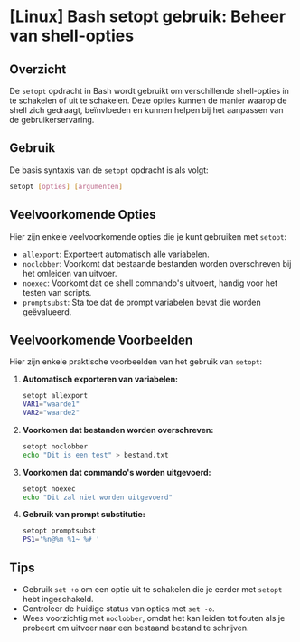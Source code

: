 # [Linux] Bash setopt gebruik: Beheer van shell-opties

## Overzicht
De `setopt` opdracht in Bash wordt gebruikt om verschillende shell-opties in te schakelen of uit te schakelen. Deze opties kunnen de manier waarop de shell zich gedraagt, beïnvloeden en kunnen helpen bij het aanpassen van de gebruikerservaring.

## Gebruik
De basis syntaxis van de `setopt` opdracht is als volgt:

```bash
setopt [opties] [argumenten]
```

## Veelvoorkomende Opties
Hier zijn enkele veelvoorkomende opties die je kunt gebruiken met `setopt`:

- `allexport`: Exporteert automatisch alle variabelen.
- `noclobber`: Voorkomt dat bestaande bestanden worden overschreven bij het omleiden van uitvoer.
- `noexec`: Voorkomt dat de shell commando's uitvoert, handig voor het testen van scripts.
- `promptsubst`: Sta toe dat de prompt variabelen bevat die worden geëvalueerd.

## Veelvoorkomende Voorbeelden

Hier zijn enkele praktische voorbeelden van het gebruik van `setopt`:

1. **Automatisch exporteren van variabelen:**
   ```bash
   setopt allexport
   VAR1="waarde1"
   VAR2="waarde2"
   ```

2. **Voorkomen dat bestanden worden overschreven:**
   ```bash
   setopt noclobber
   echo "Dit is een test" > bestand.txt
   ```

3. **Voorkomen dat commando's worden uitgevoerd:**
   ```bash
   setopt noexec
   echo "Dit zal niet worden uitgevoerd"
   ```

4. **Gebruik van prompt substitutie:**
   ```bash
   setopt promptsubst
   PS1='%n@%m %1~ %# '
   ```

## Tips
- Gebruik `set +o` om een optie uit te schakelen die je eerder met `setopt` hebt ingeschakeld.
- Controleer de huidige status van opties met `set -o`.
- Wees voorzichtig met `noclobber`, omdat het kan leiden tot fouten als je probeert om uitvoer naar een bestaand bestand te schrijven.